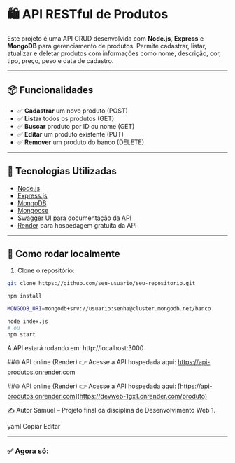 # 🛍️ API RESTful de Produtos

Este projeto é uma API CRUD desenvolvida com **Node.js**, **Express** e **MongoDB** para gerenciamento de produtos. Permite cadastrar, listar, atualizar e deletar produtos com informações como nome, descrição, cor, tipo, preço, peso e data de cadastro.

---

## 📦 Funcionalidades

- ✅ **Cadastrar** um novo produto (POST)
- ✅ **Listar** todos os produtos (GET)
- ✅ **Buscar** produto por ID ou nome (GET)
- ✅ **Editar** um produto existente (PUT)
- ✅ **Remover** um produto do banco (DELETE)

---

## 🚀 Tecnologias Utilizadas

- [Node.js](https://nodejs.org/)
- [Express.js](https://expressjs.com/)
- [MongoDB](https://www.mongodb.com/)
- [Mongoose](https://mongoosejs.com/)
- [Swagger UI](https://swagger.io/tools/swagger-ui/) para documentação da API
- [Render](https://render.com) para hospedagem gratuita da API

---

## 🔧 Como rodar localmente

1. Clone o repositório:
```bash
git clone https://github.com/seu-usuario/seu-repositorio.git

npm install

MONGODB_URI=mongodb+srv://usuario:senha@cluster.mongodb.net/banco

node index.js
# ou
npm start

```
A API estará rodando em: http://localhost:3000

##🌐 API online (Render)
👉 Acesse a API hospedada aqui:
https://api-produtos.onrender.com

##🌐 API online (Render)
👉 Acesse a API hospedada aqui:
[https://api-produtos.onrender.com](https://devweb-1gx1.onrender.com/produto)

✍️ Autor
Samuel – Projeto final da disciplina de Desenvolvimento Web 1.

yaml
Copiar
Editar

---

### ✅ Agora só:
